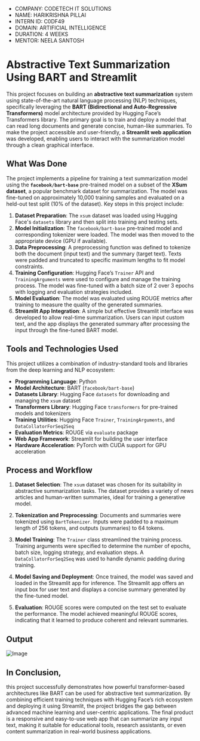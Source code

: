 - COMPANY: CODETECH IT SOLUTIONS
- NAME: HARIKRISHNA PILLAI
- INTERN ID: C0DF49
- DOMAIN: ARTIFICIAL INTELLIGENCE
- DURATION: 4 WEEKS
- MENTOR: NEELA SANTOSH


# Abstractive Text Summarization Using BART and Streamlit

This project focuses on building an **abstractive text summarization** system using state-of-the-art natural language processing (NLP) techniques, specifically leveraging the **BART (Bidirectional and Auto-Regressive Transformers)** model architecture provided by Hugging Face’s Transformers library. The primary goal is to train and deploy a model that can read long documents and generate concise, human-like summaries. To make the project accessible and user-friendly, a **Streamlit web application** was developed, enabling users to interact with the summarization model through a clean graphical interface.

## What Was Done

The project implements a pipeline for training a text summarization model using the **`facebook/bart-base`** pre-trained model on a subset of the **XSum dataset**, a popular benchmark dataset for summarization. The model was fine-tuned on approximately 10,000 training samples and evaluated on a held-out test split (10% of the dataset). Key steps in this project include:

1. **Dataset Preparation**: The `xsum` dataset was loaded using Hugging Face's `datasets` library and then split into training and testing sets.
2. **Model Initialization**: The `facebook/bart-base` pre-trained model and corresponding tokenizer were loaded. The model was then moved to the appropriate device (GPU if available).
3. **Data Preprocessing**: A preprocessing function was defined to tokenize both the document (input text) and the summary (target text). Texts were padded and truncated to specific maximum lengths to fit model constraints.
4. **Training Configuration**: Hugging Face’s `Trainer` API and `TrainingArguments` were used to configure and manage the training process. The model was fine-tuned with a batch size of 2 over 3 epochs with logging and evaluation strategies included.
5. **Model Evaluation**: The model was evaluated using ROUGE metrics after training to measure the quality of the generated summaries.
6. **Streamlit App Integration**: A simple but effective Streamlit interface was developed to allow real-time summarization. Users can input custom text, and the app displays the generated summary after processing the input through the fine-tuned BART model.

## Tools and Technologies Used

This project utilizes a combination of industry-standard tools and libraries from the deep learning and NLP ecosystem:

- **Programming Language**: Python
- **Model Architecture**: BART (`facebook/bart-base`)
- **Datasets Library**: Hugging Face `datasets` for downloading and managing the `xsum` dataset
- **Transformers Library**: Hugging Face `transformers` for pre-trained models and tokenizers
- **Training Utilities**: Hugging Face `Trainer`, `TrainingArguments`, and `DataCollatorForSeq2Seq`
- **Evaluation Metrics**: ROUGE via `evaluate` package
- **Web App Framework**: Streamlit for building the user interface
- **Hardware Acceleration**: PyTorch with CUDA support for GPU acceleration

## Process and Workflow

1. **Dataset Selection**: The `xsum` dataset was chosen for its suitability in abstractive summarization tasks. The dataset provides a variety of news articles and human-written summaries, ideal for training a generative model.
   
2. **Tokenization and Preprocessing**: Documents and summaries were tokenized using `BartTokenizer`. Inputs were padded to a maximum length of 256 tokens, and outputs (summaries) to 64 tokens.

3. **Model Training**: The `Trainer` class streamlined the training process. Training arguments were specified to determine the number of epochs, batch size, logging strategy, and evaluation steps. A `DataCollatorForSeq2Seq` was used to handle dynamic padding during training.

4. **Model Saving and Deployment**: Once trained, the model was saved and loaded in the Streamlit app for inference. The Streamlit app offers an input box for user text and displays a concise summary generated by the fine-tuned model.

5. **Evaluation**: ROUGE scores were computed on the test set to evaluate the performance. The model achieved meaningful ROUGE scores, indicating that it learned to produce coherent and relevant summaries.


## Output

![Image](https://github.com/user-attachments/assets/0a4f4404-bc6f-4329-9a9f-6562fd9c8bca)
## In Conclusion,
   this project successfully demonstrates how powerful transformer-based architectures like BART can be used for abstractive text summarization. By combining efficient training techniques with Hugging Face’s rich ecosystem and deploying it using Streamlit, the project bridges the gap between advanced machine learning and user-centric applications. The final product is a responsive and easy-to-use web app that can summarize any input text, making it suitable for educational tools, research assistants, or even content summarization in real-world business applications.
